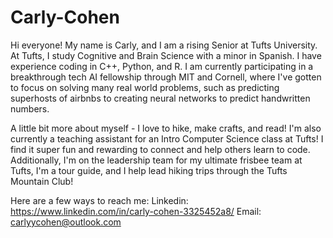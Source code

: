# Carly-Cohen

Hi everyone! My name is Carly, and I am a rising Senior at Tufts University. At Tufts, I study Cognitive and Brain Science with a minor in Spanish. I have experience coding in C++, Python, and R. I am currently participating in a breakthrough tech AI fellowship through MIT and Cornell, where I've gotten to focus on solving many real world problems, such as predicting superhosts of airbnbs to creating neural networks to predict handwritten numbers. 

A little bit more about myself - I love to hike, make crafts, and read! I'm also currently a teaching assistant for an Intro Computer Science class at Tufts! I find it super fun and rewarding to connect and help others learn to code. Additionally, I'm on the leadership team for my ultimate frisbee team at Tufts, I'm a tour guide, and I help lead hiking trips through the Tufts Mountain Club! 

Here are a few ways to reach me:
Linkedin: https://www.linkedin.com/in/carly-cohen-3325452a8/
Email: carlyycohen@outlook.com
